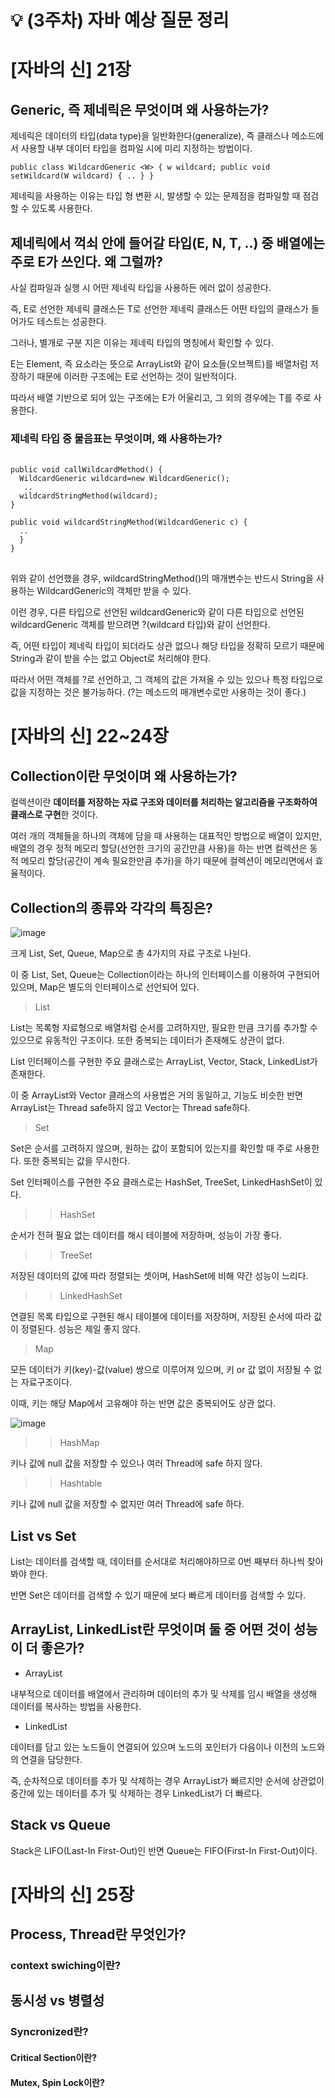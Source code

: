 # 💡 (3주차) 자바 예상 질문 정리

# [자바의 신] 21장

## Generic, 즉 제네릭은 무엇이며 왜 사용하는가?
제네릭은 데이터의 타입(data type)을 일반화한다(generalize), 즉 클래스나 메소드에서 사용할 내부 데이터 타입을 컴파일 시에 미리 지정하는 방법이다.

`
public class WildcardGeneric <W> {
  w wildcard;
  public void setWildcard(W wildcard) {
  ..
  }
 }
`

제네릭을 사용하는 이유는 타입 형 변환 시, 발생할 수 있는 문제점을 컴파일할 때 점검할 수 있도록 사용한다.

## 제네릭에서 꺽쇠 안에 들어갈 타입(E, N, T, ..) 중 배열에는 주로 E가 쓰인다. 왜 그럴까?
사실 컴파일과 실행 시 어떤 제네릭 타입을 사용하든 에러 없이 성공한다.

즉, E로 선언한 제네릭 클래스든 T로 선언한 제네릭 클래스든 어떤 타입의 클래스가 들어가도 테스트는 성공한다.

그러나, 별개로 구분 지은 이유는 제네릭 타입의 명칭에서 확인할 수 있다.

E는 Element, 즉 요소라는 뜻으로 ArrayList와 같이 요소들(오브젝트)를 배열처럼 저장하기 때문에 이러한 구조에는 E로 선언하는 것이 일반적이다.

따라서 배열 기반으로 되어 있는 구조에는 E가 어울리고, 그 외의 경우에는 T를 주로 사용한다.


### 제네릭 타입 중 물음표는 무엇이며, 왜 사용하는가?

<pre> <code>
public void callWildcardMethod() {
  WildcardGeneric<String> wildcard=new WildcardGeneric<String>();
   ..
  wildcardStringMethod(wildcard);
}

public void wildcardStringMethod(WildcardGeneric<String> c) {
  ..
  }
}
</code>
</pre>

위와 같이 선언했을 경우, wildcardStringMethod()의 매개변수는 반드시 String을 사용하는 WildcardGeneric의 객체만 받을 수 있다.

이런 경우, 다른 타입으로 선언된 wildcardGeneric<Integer>와 같이 다른 타입으로 선언된 wildcardGeneric 객체를 받으려면 ?(wildcard 타입)와 같이 선언한다.

즉, 어떤 타입이 제네릭 타입이 되더라도 상관 없으나 해당 타입을 정확히 모르기 때문에 String과 같이 받을 수는 없고 Object로 처리해야 한다.

따라서 어떤 객체를 ?로 선언하고, 그 객체의 값은 가져올 수 있는 있으나 특정 타입으로 값을 지정하는 것은 불가능하다. (?는 메소드의 매개변수로만 사용하는 것이 좋다.)

# [자바의 신] 22~24장

## Collection이란 무엇이며 왜 사용하는가? 
컬렉션이란 **데이터를 저장하는 자료 구조와 데이터를 처리하는 알고리즘을 구조화하여 클래스로 구현**한 것이다.

여러 개의 객체들을 하나의 객체에 담을 때 사용하는 대표적인 방법으로 배열이 있지만, 배열의 경우 정적 메모리 할당(선언한 크기의 공간만큼 사용)을 하는 반면 컬렉션은 동적 메모리 할당(공간이 계속 필요한만큼 추가)을 하기 때문에 컬렉션이 메모리면에서 효율적이다.

## Collection의 종류와 각각의 특징은?

![image](https://user-images.githubusercontent.com/103405457/232737504-9678ba6f-a52c-4032-86ed-522300c4f682.png)

크게 List, Set, Queue, Map으로 총 4가지의 자료 구조로 나뉜다.

이 중 List, Set, Queue는 Collection이라는 하나의 인터페이스를 이용하여 구현되어 있으며, Map은 별도의 인터페이스로 선언되어 있다. 

> List

List는 목록형 자료형으로 배열처럼 순서를 고려하지만, 필요한 만큼 크기를 추가할 수 있으므로 유동적인 구조이다. 또한 중복되는 데이터가 존재해도 상관이 없다.

List 인터페이스를 구현한 주요 클래스로는 ArrayList, Vector, Stack, LinkedList가 존재한다.

이 중 ArrayList와 Vector 클래스의 사용법은 거의 동일하고, 기능도 비슷한 반면 ArrayList는 Thread safe하지 않고 Vector는 Thread safe하다.

> Set

Set은 순서를 고려하지 않으며, 원하는 값이 포함되어 있는지를 확인할 때 주로 사용한다. 또한 중복되는 값을 무시한다.

Set 인터페이스를 구현한 주요 클래스로는 HashSet, TreeSet, LinkedHashSet이 있다.

>> HashSet

순서가 전혀 필요 없는 데이터를 해시 테이블에 저장하며, 성능이 가장 좋다.

>> TreeSet

저장된 데이터의 값에 따라 정렬되는 셋이며, HashSet에 비해 약간 성능이 느리다.

>> LinkedHashSet

연결된 목록 타입으로 구현된 해시 테이블에 데이터를 저장하며, 저장된 순서에 따라 값이 정렬된다. 성능은 제일 좋지 않다.

> Map

모든 데이터가 키(key)-값(value) 쌍으로 이루어져 있으며, 키 or 값 없이 저장될 수 없는 자료구조이다.

이때, 키는 해당 Map에서 고유해야 하는 반면 값은 중복되어도 상관 없다.

![image](https://user-images.githubusercontent.com/103405457/232741150-0fdfe26d-d15c-41e0-9346-ff12d8fab180.png)

>> HashMap

키나 값에 null 값을 저장할 수 있으나 여러 Thread에 safe 하지 않다.

>> Hashtable

키나 값에 null 값을 저장할 수 없지만 여러 Thread에 safe 하다.

## List vs Set

List는 데이터를 검색할 때, 데이터를 순서대로 처리해야하므로 0번 째부터 하나씩 찾아봐야 한다.

반면 Set은 데이터를 검색할 수 있기 때문에 보다 빠르게 데이터를 검색할 수 있다.

## ArrayList, LinkedList란 무엇이며 둘 중 어떤 것이 성능이 더 좋은가?

- ArrayList

내부적으로 데이터를 배열에서 관리하며 데이터의 추가 및 삭제를 임시 배열을 생성해 데이터를 복사하는 방법을 사용한다.

- LinkedList

데이터를 담고 있는 노드들이 연결되어 있으며 노드의 포인터가 다음이나 이전의 노드와의 연결을 담당한다.

즉, 순차적으로 데이터를 추가 및 삭제하는 경우 ArrayList가 빠르지만 순서에 상관없이 중간에 있는 데이터를 추가 및 삭제하는 경우 LinkedList가 더 빠르다.

## Stack vs Queue

Stack은 LIFO(Last-In First-Out)인 반면 Queue는 FIFO(First-In First-Out)이다.

# [자바의 신] 25장

## Process, Thread란 무엇인가?

### context swiching이란?

## 동시성 vs 병렬성

### Syncronized란?

#### Critical Section이란?

#### Mutex, Spin Lock이란?
